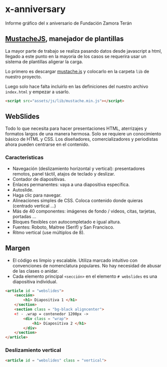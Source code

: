 # x-anniversary
Informe gráfico del x aniversario de Fundación Zamora Terán


## [MustacheJS](https://mustache.github.io/), manejador de plantillas

La mayor parte de trabajo se realiza pasando datos desde javascript a html, llegado a este punto en la mayoria de los casos se requerira usar un sistema de plantillas aligerar la carga.

Lo primero es descargar [mustache.js](https://raw.githubusercontent.com/janl/mustache.js/master/mustache.min.js) y colocarlo en la carpeta `lib` de nuestro proyecto.

Luego solo hace falta incluirlo en las definiciones del nuestro archivo `index.html` y empezar a usarlo.

```HTML
<script src="assets/js/lib/mustache.min.js"></script>
```
## WebSlides
Todo lo que necesita para hacer presentaciones HTML, aterrizajes y formatos largos de una manera hermosa. Solo se requiere un conocimiento básico de HTML y CSS. Los diseñadores, comercializadores y periodistas ahora pueden centrarse en el contenido.

### Caracteristicas

- Navegación (deslizamiento horizontal y vertical): presentadores remotos, panel táctil, atajos de teclado y deslizar.
- Contador de diapositivas.
- Enlaces permanentes: vaya a una diapositiva específica.
- Autoslide.
- Haga clic para navegar.
- Alineaciones simples de CSS. Coloca contenido donde quieras (centrado vertical ...)
- Más de 40 componentes: imágenes de fondo / videos, citas, tarjetas, portadas ...
- Bloques flexibles con autocompletado e igual altura.
- Fuentes: Roboto, Maitree (Serif) y San Francisco.
- Ritmo vertical (use múltiplos de 8).

## Margen

- El código es limpio y escalable. Utiliza marcado intuitivo con convenciones de nomenclatura populares. No hay necesidad de abusar de las clases o anidar.
- Cada elemento principal `<sección>` en el elemento `# webslides` es una diapositiva individual.

```HTML
<article id = "webslides">
    <sección>
        <h1> Diapositiva 1 </h1>
    </section>
    <section class = "bg-black aligncenter">
    <! - .wrap = contenedor 1200px ->
        <div class = "wrap">
            <h1> Diapositiva 2 </h1>
        </div>
    </section>
</article>
```

### Deslizamiento vertical

```HTML
<article id = "webslides" class = "vertical">
```